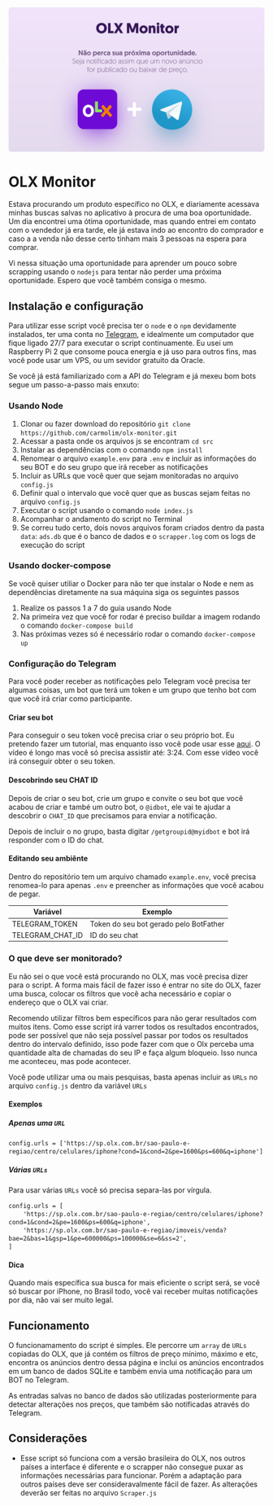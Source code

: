 <img alt="OLX Monitor" src="assets/olx-monitor-banner.png"></img>

# OLX Monitor

Estava procurando um produto específico no OLX, e diariamente acessava minhas buscas salvas no aplicativo à procura de uma boa oportunidade. Um dia encontrei uma ótima oportunidade, mas quando entrei em contato com o vendedor já era tarde, ele já estava indo ao encontro do comprador e caso a a venda não desse certo tinham mais 3 pessoas na espera para comprar.

Vi nessa situação uma oportunidade para aprender um pouco sobre scrapping usando o `nodejs` para tentar não perder uma próxima oportunidade. Espero que você também consiga o mesmo.

## Instalação e configuração

Para utilizar esse script você precisa ter o `node` e o `npm` devidamente instalados, ter uma conta no [Telegram](https://telegram.org/), e idealmente um computador que fique ligado 27/7 para executar o script continuamente. Eu usei um Raspberry Pi 2 que consome pouca energia e já uso para outros fins, mas você pode usar um VPS, ou um sevidor gratuito da Oracle.

Se você já está familiarizado com a API do Telegram e já mexeu bom bots segue um passo-a-passo mais enxuto:

### Usando Node

1. Clonar ou fazer download do repositório `git clone https://github.com/carmolim/olx-monitor.git`
1. Acessar a pasta onde os arquivos js se encontram `cd src`
1. Instalar as dependências com o comando `npm install`
1. Renomear o arquivo `example.env` para `.env` e incluir as informações do seu BOT e do seu grupo que irá receber as notificações
1. Incluir as URLs que você quer que sejam monitoradas no arquivo `config.js`
1. Definir qual o intervalo que você quer que as buscas sejam feitas no arquivo `config.js`
1. Executar o script usando o comando `node index.js`
1. Acompanhar o andamento do script no Terminal
1. Se correu tudo certo, dois novos arquivos foram criados dentro da pasta `data`: `ads.db` que é o banco de dados e o `scrapper.log` com os logs de execução do script

### Usando docker-compose

Se você quiser utiliar o Docker para não ter que instalar o Node e nem as dependências diretamente na sua máquina siga os seguintes passos

1. Realize os passos 1 a 7 do guia usando Node
2. Na primeira vez que você for rodar é preciso buildar a imagem rodando o comando `docker-compose build`
3. Nas próximas vezes só é necessário rodar o comando `docker-compose up`


### Configuração do Telegram

Para você poder receber as notificações pelo Telegram você precisa ter algumas coisas, um bot que terá um token e um grupo que tenho bot com que você irá criar como participante.

#### Criar seu bot

Para conseguir o seu token você precisa criar o seu próprio bot. Eu pretendo fazer um tutorial, mas enquanto isso você pode usar esse [aqui](https://www.youtube.com/watch?v=4u9JQR0-Bgc&feature=youtu.be&t=88). O vídeo é longo mas você só precisa assistir até: 3:24. Com esse vídeo você irá conseguir obter o seu token.

#### Descobrindo seu CHAT ID

Depois de criar o seu bot, crie um grupo e convite o seu bot que você acabou de criar e també um outro bot, o `@idbot`, ele vai te ajudar a descobrir o `CHAT_ID` que precisamos para enviar a notificação. 

Depois de incluir o no grupo, basta digitar `/getgroupid@myidbot` e bot irá responder com o ID do chat. 

#### Editando seu ambiênte

Dentro do repositório tem um arquivo chamado `example.env`, você precisa renomea-lo para apenas `.env` e preencher as informações que você acabou de pegar. 

| Variável          | Exemplo                                |
| ----------------- | -------------------------------------- |
| TELEGRAM_TOKEN    | Token do seu bot gerado pelo BotFather |
| TELEGRAM_CHAT\_ID | ID do seu chat                         |

### O que deve ser monitorado?

Eu não sei o que você está procurando no OLX, mas você precisa dizer para o script. A forma mais fácil de fazer isso é entrar no site do OLX, fazer uma busca, colocar os filtros que você acha necessário e copiar o endereço que o OLX vai criar.

Recomendo utilizar filtros bem específicos para não gerar resultados com muitos itens. Como esse script irá varrer todos os resultados encontrados, pode ser possível que não seja possível passar por todos os resultados dentro do intervalo definido, isso pode fazer com que o Olx perceba uma quantidade alta de chamadas do seu IP e faça algum bloqueio. Isso nunca me aconteceu, mas pode acontecer.

Você pode utilizar uma ou mais pesquisas, basta apenas incluir as `URLs` no arquivo `config.js` dentro da variável `URLs`

#### Exemplos

##### Apenas uma `URL`

```
config.urls = ['https://sp.olx.com.br/sao-paulo-e-regiao/centro/celulares/iphone?cond=1&cond=2&pe=1600&ps=600&q=iphone']
```

##### Várias `URLs`

Para usar várias `URLs` você só precisa separa-las por vírgula.

```
config.urls = [
    'https://sp.olx.com.br/sao-paulo-e-regiao/centro/celulares/iphone?cond=1&cond=2&pe=1600&ps=600&q=iphone',
    'https://sp.olx.com.br/sao-paulo-e-regiao/imoveis/venda?bae=2&bas=1&gsp=1&pe=600000&ps=100000&se=6&ss=2',
]
```

#### Dica

Quando mais específica sua busca for mais eficiente o script será, se você só buscar por iPhone, no Brasil todo, você vai receber muitas notificações por dia, não vai ser muito legal.

## Funcionamento

O funcionamamento do script é simples. Ele percorre um `array` de `URLs` copiadas do OLX, que já contém os filtros de preço mínimo, máximo e etc, encontra os anúncios dentro dessa página e inclui os anúncios encontrados em um banco de dados SQLite e também envia uma notificação para um BOT no Telegram. 

As entradas salvas no banco de dados são utilizadas posteriormente para detectar alterações nos preços, que também são notificadas através do Telegram.


## Considerações

- Esse script só funciona com a versão brasileira do OLX, nos outros países a interface é diferente e o scrapper não consegue puxar as informações necessárias para funcionar. Porém a adaptação para outros países deve ser consideravalmente fácil de fazer. As alterações deverão ser feitas no arquivo `Scraper.js`
